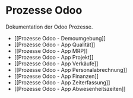 # Prozesse Odoo
Dokumentation der Odoo Prozesse.

* [[Prozesse Odoo - Demoumgebung]]
* [[Prozesse Odoo - App Qualität]]
* [[Prozesse Odoo - App MRP]]
* [[Prozesse Odoo - App Projekt]]
* [[Prozesse Odoo - App Verkäufe]]
* [[Prozesse Odoo - App Personalabrechnung]]
* [[Prozesse Odoo - App Finanzen]]
* [[Prozesse Odoo - App Zeiterfassung]]
* [[Prozesse Odoo - App Abwesenheitszeiten]]